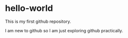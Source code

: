# hello-world
This is my first github repository.

I am new to github so I am just exploring github practically.
